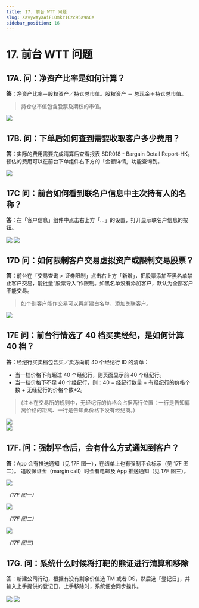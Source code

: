```yaml
---
title: 17. 前台 WTT 问题
slug: XavywAyXAiFLOmkr1Czc95a9nCe
sidebar_position: 16
---
```



# 17. 前台 WTT 问题

## 17A. 问：净资产比率是如何计算？

<b>答：</b>净资产比率＝股权资产／持仓总市值。股权资产 ＝ 总现金＋持仓总市值。

> 持仓总市值包含股票及期权的市值。

<img src="/assets/QWWcbMFrAozoU3x19iMcEUHEnFc.png" src-width="2600" src-height="766" align="center"/>




## 17B. 问：下单后如何查到需要收取客户多少费用？

<b>答：</b>实际的费用需要完成清算后查看报表 SDR018 - Bargain Detail Report-HK。
预估的费用可以在前台下单组件右下方的「金额详情」功能查询到。

<img src="/assets/N5YDbyGdvoRn1nxA4aWcoIujntd.png" src-width="2242" src-height="1122" align="center"/>

## 17C 问：前台如何看到联名户信息中主次持有人的名称？

<b>答：</b>在「客户信息」组件中点击右上方「...」的设置，打开显示联名户信息的按钮。

<img src="/assets/TfO6btRGAo9TF9x9EeacQcumnrf.png" src-width="2610" src-height="611" align="center"/>

<img src="/assets/WdH1bZSsgorcbMx3fwHcKKz7n7f.png" src-width="2116" src-height="800" align="center"/>

## 17D 问：如何限制客户交易虚拟资产或限制交易股票？

<b>答：</b>前台在「交易查询 &gt; 证券限制」点击右上方「新增」，把股票添加至黑名单禁止客户交易，能批量“股票导入”作限制。如黑名单没有添加客户，默认为全部客户不能交易。

> 如个别客户能作交易可以再新建白名单，添加关联客户。

<img src="/assets/Wwqxb3g1Uo2XCBx6GsIc9Z7Yn2c.png" src-width="2606" src-height="1526" align="center"/>

## 17E 问：前台行情选了 40 档买卖经纪，是如何计算 40 档？

<b>答：</b>经纪行买卖档包含买／卖方向前 40 个经纪行 ID 的清单： 

- 当一档价格下有超过 40 个经纪行，则页面显示前 40 个经纪行。
- 当一档价格下不足 40 个经纪行，则：40 = 经纪行数量 + 有经纪行的价格个数 + 无经纪行的价格个数*2。 

> (注＊在交易所的规则中，无经纪行的价格会占据两行位置：一行是告知偏离价格的距离、一行是告知此价格下没有经纪商。)

<div class="flex gap-3 columns-2" column-size="2">
<div class="w-[65%]" width-ratio="65">
<img src="/assets/LkFZbhPLmoPRKZxOPchc08OBnIb.png" src-width="680" src-height="483" align="center"/>
</div>
<div class="w-[34%]" width-ratio="34">
<img src="/assets/Ap8qbioG6oleQaxs6cGcAKIcnbb.png" src-width="969" src-height="1340" align="center"/>
</div>
</div>

## 17F. 问：强制平仓后，会有什么方式通知到客户？

<b>答：</b>App 会有推送通知（见 17F 图一）<b>，</b>在结单上也有强制平仓标示（见 17F 图二）。
追收保证金（margin call）时会有电邮及 App 推送通知（见 17F 图三）。


<img src="/assets/CTpjbvcxoooJzyxuvbccsz5Snqd.png" src-width="686" src-height="654" align="center"/>

<em>（17F 图一）</em>

<img src="/assets/ANAPbna8JopRAmxFynbc3VIpn0c.png" src-width="1724" src-height="306" align="center"/>

<em>（17F 图二）</em>

<img src="/assets/H8ETb7QFBoE8HxxJMWkck5Qunxf.png" src-width="770" src-height="1290" align="center"/>

<em>（17F 图三)</em>

## 17G. 问：系统什么时候将打靶的熊证进行清算和移除

答：新建公司行动，根据有没有剩余价值选 TM 或者 DS，然后选「登记日」，并输入上手提供的登记日，上手移除时，系统便会同步操作。

<img src="/assets/Hc6DbfNSOobPN3xT68zc3Fetnfe.png" src-width="1540" src-height="814" align="center"/>

<img src="/assets/K4oCbl55gozMALxs4RMcL0L2ncb.png" src-width="904" src-height="1126" align="center"/>

 

